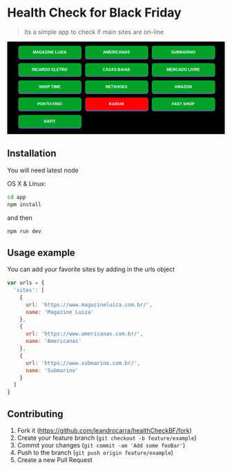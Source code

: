 # Health Check for Black Friday
> Its a simple app to check if main sites are on-line

![](img.png)

## Installation

You will need latest node

OS X & Linux:

```sh
cd app
npm install
```
and then

```sh
npm run dev
```

## Usage example

You can add your favorite sites by adding in the urls object

```js
var urls = {
  'sites': [
    {
      url: 'https://www.magazineluiza.com.br/',
      name: 'Magazine Luiza'
    },
    {
      url: 'https://www.americanas.com.br/',
      name: 'Americanas'
    },
    {
      url: 'https://www.submarino.com.br/',
      name: 'Submarino'
    }
  ]
}
```

## Contributing

1. Fork it (<https://github.com/leandrocarra/healthCheckBF/fork>)
2. Create your feature branch (`git checkout -b feature/example`)
3. Commit your changes (`git commit -am 'Add some fooBar'`)
4. Push to the branch (`git push origin feature/example`)
5. Create a new Pull Request
